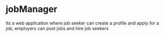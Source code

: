 # jobManager
Its a web application where job seeker can create a profile and apply for a job, employers can post jobs and hire job seekers
